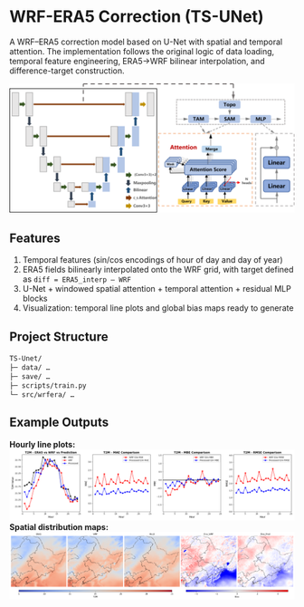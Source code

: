 # WRF-ERA5 Correction (TS-UNet)
A WRF–ERA5 correction model based on U-Net with spatial and temporal attention.
The implementation follows the  original logic of data loading, temporal feature engineering, ERA5→WRF bilinear interpolation, and difference-target construction.

![TS-UNet Architecture](./save/model.png)
## Features
1. Temporal features (sin/cos encodings of hour of day and day of year)
2. ERA5 fields bilinearly interpolated onto the WRF grid, with target defined as `diff = ERA5_interp – WRF`
3. U-Net + windowed spatial attention + temporal attention + residual MLP blocks
4. Visualization: temporal line plots and global bias maps ready to generate
## Project Structure
```text
TS-Unet/
├─ data/ …
├─ save/ …
├─ scripts/train.py
└─ src/wrfera/ …
```

## Example Outputs
**Hourly line plots:** 
![Hourly comparison](./save/wrf_July/fig/t2m_comparison_hour.png)
**Spatial distribution maps:** 
![Spatial distribution comparison](./save/wrf_July/fig/T2M_comparison.png)


